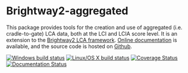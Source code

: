 Brightway2-aggregated
==========================

This package provides tools for the creation and use of aggregated (i.e. cradle-to-gate) LCA data, both at the LCI and LCIA score level. 
It is an extension to the [Brightway2 LCA framework](https://brightwaylca.org). 
[Online documentation](https://bw2agg.readthedocs.io/en/latest/) is available, and the source code is hosted on [Github](https://github.com/pascallesage/brightway2-aggregated).

[![Windows build status](https://ci.appveyor.com/api/projects/status/09xc2q44egok02bu?svg=true)](https://ci.appveyor.com/project/PascalLesage/presamples)
[![Linux/OS X build status](https://travis-ci.org/PascalLesage/brightway2-aggregated.svg?branch=master)](https://travis-ci.org/PascalLesage/brightway2-aggregated)
[![Coverage Status](https://coveralls.io/repos/github/PascalLesage/brightway2-aggregated/badge.svg?branch=master)](https://coveralls.io/github/PascalLesage/brightway2-aggregated?branch=master)
[![Documentation Status](https://readthedocs.org/projects/brightway2-aggregated/badge/?version=latest)](https://brightway2-aggregated.readthedocs.io/en/latest/?badge=latest)

